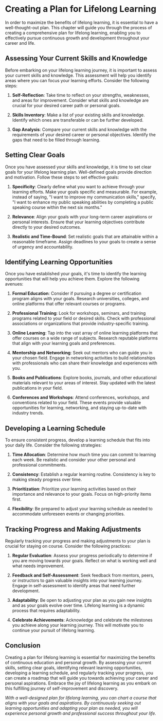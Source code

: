 Creating a Plan for Lifelong Learning
================================================

In order to maximize the benefits of lifelong learning, it is essential to have a well-thought-out plan. This chapter will guide you through the process of creating a comprehensive plan for lifelong learning, enabling you to effectively pursue continuous growth and development throughout your career and life.

Assessing Your Current Skills and Knowledge
-------------------------------------------

Before embarking on your lifelong learning journey, it is important to assess your current skills and knowledge. This assessment will help you identify areas where you can focus your learning efforts. Consider the following steps:

1. **Self-Reflection**: Take time to reflect on your strengths, weaknesses, and areas for improvement. Consider what skills and knowledge are crucial for your desired career path or personal goals.

2. **Skills Inventory**: Make a list of your existing skills and knowledge. Identify which ones are transferable or can be further developed.

3. **Gap Analysis**: Compare your current skills and knowledge with the requirements of your desired career or personal objectives. Identify the gaps that need to be filled through learning.

Setting Clear Goals
-------------------

Once you have assessed your skills and knowledge, it is time to set clear goals for your lifelong learning plan. Well-defined goals provide direction and motivation. Follow these steps to set effective goals:

1. **Specificity**: Clearly define what you want to achieve through your learning efforts. Make your goals specific and measurable. For example, instead of saying, "I want to improve my communication skills," specify, "I want to enhance my public speaking abilities by completing a public speaking course within the next six months."

2. **Relevance**: Align your goals with your long-term career aspirations or personal interests. Ensure that your learning objectives contribute directly to your desired outcomes.

3. **Realistic and Time-Bound**: Set realistic goals that are attainable within a reasonable timeframe. Assign deadlines to your goals to create a sense of urgency and accountability.

Identifying Learning Opportunities
----------------------------------

Once you have established your goals, it's time to identify the learning opportunities that will help you achieve them. Explore the following avenues:

1. **Formal Education**: Consider if pursuing a degree or certification program aligns with your goals. Research universities, colleges, and online platforms that offer relevant courses or programs.

2. **Professional Training**: Look for workshops, seminars, and training programs related to your field or desired skills. Check with professional associations or organizations that provide industry-specific training.

3. **Online Learning**: Tap into the vast array of online learning platforms that offer courses on a wide range of subjects. Research reputable platforms that align with your learning goals and preferences.

4. **Mentorship and Networking**: Seek out mentors who can guide you in your chosen field. Engage in networking activities to build relationships with professionals who can share their knowledge and experiences with you.

5. **Books and Publications**: Explore books, journals, and other educational materials relevant to your areas of interest. Stay updated with the latest publications in your field.

6. **Conferences and Workshops**: Attend conferences, workshops, and conventions related to your field. These events provide valuable opportunities for learning, networking, and staying up-to-date with industry trends.

Developing a Learning Schedule
------------------------------

To ensure consistent progress, develop a learning schedule that fits into your daily life. Consider the following strategies:

1. **Time Allocation**: Determine how much time you can commit to learning each week. Be realistic and consider your other personal and professional commitments.

2. **Consistency**: Establish a regular learning routine. Consistency is key to making steady progress over time.

3. **Prioritization**: Prioritize your learning activities based on their importance and relevance to your goals. Focus on high-priority items first.

4. **Flexibility**: Be prepared to adjust your learning schedule as needed to accommodate unforeseen events or changing priorities.

Tracking Progress and Making Adjustments
----------------------------------------

Regularly tracking your progress and making adjustments to your plan is crucial for staying on course. Consider the following practices:

1. **Regular Evaluation**: Assess your progress periodically to determine if you are moving towards your goals. Reflect on what is working well and what needs improvement.

2. **Feedback and Self-Assessment**: Seek feedback from mentors, peers, or instructors to gain valuable insights into your learning journey. Engage in self-assessment to identify areas that need further development.

3. **Adaptability**: Be open to adjusting your plan as you gain new insights and as your goals evolve over time. Lifelong learning is a dynamic process that requires adaptability.

4. **Celebrate Achievements**: Acknowledge and celebrate the milestones you achieve along your learning journey. This will motivate you to continue your pursuit of lifelong learning.

Conclusion
----------

Creating a plan for lifelong learning is essential for maximizing the benefits of continuous education and personal growth. By assessing your current skills, setting clear goals, identifying relevant learning opportunities, developing a learning schedule, and regularly tracking your progress, you can create a roadmap that will guide you towards achieving your career and personal aspirations. Embrace the joy of lifelong learning as you embark on this fulfilling journey of self-improvement and discovery.

*With a well-designed plan for lifelong learning, you can chart a course that aligns with your goals and aspirations. By continuously seeking out learning opportunities and adapting your plan as needed, you will experience personal growth and professional success throughout your life.*
